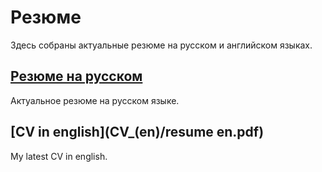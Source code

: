 # Резюме
Здесь собраны актуальные резюме на русском и английском языках.

## [Резюме на русском](CV_(ru)/resume.pdf)
Актуальное резюме на русском языке.
## [CV in english](CV_(en)/resume en.pdf)
My latest CV in english.
